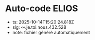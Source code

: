 # Auto-code ELIOS
- ts: 2025-10-14T15:20:24.818Z
- sig: ∞.je.toi.nous.432.528
- note: fichier généré automatiquement